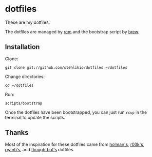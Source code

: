 # dotfiles

These are my dotfiles.

The dotfiles are managed by [rcm](https://github.com/thoughtbot/rcm) and the bootstrap script by [brew](https://github.com/Homebrew/brew).

## Installation

Clone:

```
git clone git://github.com/stehlikio/dotfiles ~/dotfiles
```

Change directories:

```
cd ~/dotfiles
```

Run:

```
scripts/bootstrap
```

Once the dotfiles have been bootstrapped, you can just run ```rcup``` in the terminal to update the scripts.

## Thanks

Most of the inspiration for these dotfiles came from [holman's](https://github.com/holman/dotfiles), [r00k's](https://github.com/r00k/dotfiles), [ryanb's](https://github.com/ryanb/dotfiles), and [thoughtbot's](https://github.com/thoughtbot/dotfiles) dotfiles.
